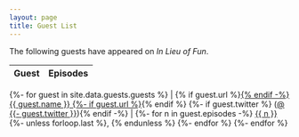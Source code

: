 ```yaml
---
layout: page
title: Guest List
---
```


The following guests have appeared on *In Lieu of Fun*.

| Guest | Episodes |
|-------|----------|
{%- for guest in site.data.guests.guests %}
| {% if guest.url %}<a href="{{ guest.url }}">{% endif -%}
  {{ guest.name }}
  {%- if guest.url %}</a>{% endif %}
  {%- if guest.twitter %} (<a href="https://twitter.com/{{ guest.twitter }}">@
      {{- guest.twitter }}</a>){% endif -%} |
  {%- for n in guest.episodes -%}
    <a href="episodes.html#ep{{ n }}">{{ n }}</a>
    {%- unless forloop.last %}, {% endunless %}
  {%- endfor %}
{%- endfor %}
